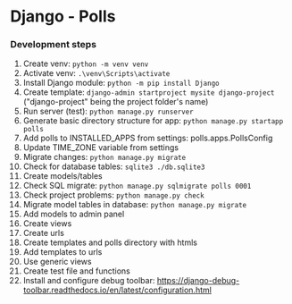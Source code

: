 # Django - Polls

### Development steps

1. Create venv: ```python -m venv venv```
2. Activate venv: ```.\venv\Scripts\activate```
3. Install Django module: ```python -m pip install Django```
4. Create template: ```django-admin startproject mysite django-project``` ("django-project" being the project folder's name)
5. Run server (test): ```python manage.py runserver```
6. Generate basic directory structure for app: ```python manage.py startapp polls```
7. Add polls to INSTALLED_APPS from settings: polls.apps.PollsConfig
8. Update TIME_ZONE variable from settings
9. Migrate changes: ```python manage.py migrate```
10. Check for database tables: ```sqlite3 ./db.sqlite3```
11. Create models/tables
12. Check SQL migrate: ```python manage.py sqlmigrate polls 0001```
13. Check project problems: ```python manage.py check```
14. Migrate model tables in database: ```python manage.py migrate```
15. Add models to admin panel
16. Create views
17. Create urls
18. Create templates and polls directory with htmls
19. Add templates to urls
20. Use generic views
21. Create test file and functions
22. Install and configure debug toolbar: https://django-debug-toolbar.readthedocs.io/en/latest/configuration.html
